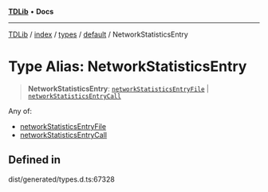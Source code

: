 [**TDLib**](../../../../../../README.md) • **Docs**

***

[TDLib](../../../../../../modules.md) / [index](../../../../../README.md) / [types](../../../README.md) / [default](../README.md) / NetworkStatisticsEntry

# Type Alias: NetworkStatisticsEntry

> **NetworkStatisticsEntry**: [`networkStatisticsEntryFile`](networkStatisticsEntryFile.md) \| [`networkStatisticsEntryCall`](networkStatisticsEntryCall.md)

Any of:
- [networkStatisticsEntryFile](networkStatisticsEntryFile.md)
- [networkStatisticsEntryCall](networkStatisticsEntryCall.md)

## Defined in

dist/generated/types.d.ts:67328
